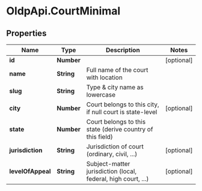 # OldpApi.CourtMinimal

## Properties
Name | Type | Description | Notes
------------ | ------------- | ------------- | -------------
**id** | **Number** |  | [optional] 
**name** | **String** | Full name of the court with location | 
**slug** | **String** | Type &amp; city name as lowercase | 
**city** | **Number** | Court belongs to this city, if null court is state-level | [optional] 
**state** | **Number** | Court belongs to this state (derive country of this field) | 
**jurisdiction** | **String** | Jurisdiction of court (ordinary, civil, ...) | [optional] 
**levelOfAppeal** | **String** | Subject-matter jurisdiction (local, federal, high court, ...) | [optional] 


